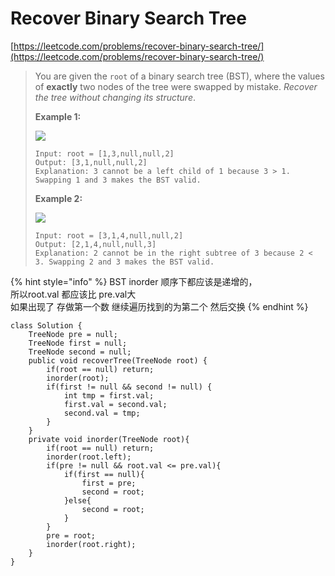 # Recover Binary Search Tree

[https://leetcode.com/problems/recover-binary-search-tree/](https://leetcode.com/problems/recover-binary-search-tree/)

> You are given the `root` of a binary search tree (BST), where the values of **exactly** two nodes of the tree were swapped by mistake. _Recover the tree without changing its structure_.
>
> &#x20;
>
> **Example 1:**
>
> ![](https://assets.leetcode.com/uploads/2020/10/28/recover1.jpg)
>
> ```
> Input: root = [1,3,null,null,2]
> Output: [3,1,null,null,2]
> Explanation: 3 cannot be a left child of 1 because 3 > 1. Swapping 1 and 3 makes the BST valid.
> ```
>
> **Example 2:**
>
> ![](https://assets.leetcode.com/uploads/2020/10/28/recover2.jpg)
>
> ```
> Input: root = [3,1,4,null,null,2]
> Output: [2,1,4,null,null,3]
> Explanation: 2 cannot be in the right subtree of 3 because 2 < 3. Swapping 2 and 3 makes the BST valid.
> ```

{% hint style="info" %}
BST inorder 顺序下都应该是递增的， \
所以root.val 都应该比 pre.val大  \
如果出现了 存做第一个数  继续遍历找到的为第二个 然后交换
{% endhint %}

```
class Solution {
    TreeNode pre = null;
    TreeNode first = null;
    TreeNode second = null;
    public void recoverTree(TreeNode root) {
        if(root == null) return;
        inorder(root);
        if(first != null && second != null) {
            int tmp = first.val;
            first.val = second.val;
            second.val = tmp;
        }
    }
    private void inorder(TreeNode root){
        if(root == null) return;
        inorder(root.left);
        if(pre != null && root.val <= pre.val){
            if(first == null){
                first = pre;
                second = root;
            }else{
                second = root;
            }
        }
        pre = root;
        inorder(root.right);
    }
}
```
